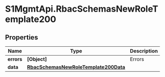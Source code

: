 # S1MgmtApi.RbacSchemasNewRoleTemplate200

## Properties
Name | Type | Description | Notes
------------ | ------------- | ------------- | -------------
**errors** | **[Object]** | Errors | [optional] 
**data** | [**RbacSchemasNewRoleTemplate200Data**](RbacSchemasNewRoleTemplate200Data.md) |  | [optional] 


